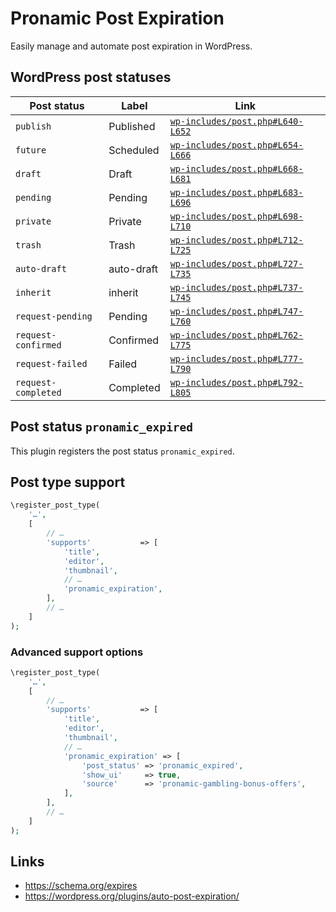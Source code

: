 # Pronamic Post Expiration

Easily manage and automate post expiration in WordPress.

## WordPress post statuses

| Post status         | Label      | Link |
| ------------------- | ---------- | ---- |
| `publish`           | Published  | [`wp-includes/post.php#L640-L652`](https://github.com/WordPress/wordpress-develop/blob/6.6.2/src/wp-includes/post.php#L640-L652) |
| `future`            | Scheduled  | [`wp-includes/post.php#L654-L666`](https://github.com/WordPress/wordpress-develop/blob/6.6.2/src/wp-includes/post.php#L654-L666) |
| `draft`             | Draft      | [`wp-includes/post.php#L668-L681`](https://github.com/WordPress/wordpress-develop/blob/6.6.2/src/wp-includes/post.php#L668-L681) |
| `pending`           | Pending    | [`wp-includes/post.php#L683-L696`](https://github.com/WordPress/wordpress-develop/blob/6.6.2/src/wp-includes/post.php#L683-L696) |
| `private`           | Private    | [`wp-includes/post.php#L698-L710`](https://github.com/WordPress/wordpress-develop/blob/6.6.2/src/wp-includes/post.php#L698-L710) |
| `trash`             | Trash      | [`wp-includes/post.php#L712-L725`](https://github.com/WordPress/wordpress-develop/blob/6.6.2/src/wp-includes/post.php#L712-L725) |
| `auto-draft`        | auto-draft | [`wp-includes/post.php#L727-L735`](https://github.com/WordPress/wordpress-develop/blob/6.6.2/src/wp-includes/post.php#L727-L735) |
| `inherit`           | inherit    | [`wp-includes/post.php#L737-L745`](https://github.com/WordPress/wordpress-develop/blob/6.6.2/src/wp-includes/post.php#L737-L745) |
| `request-pending`   | Pending    | [`wp-includes/post.php#L747-L760`](https://github.com/WordPress/wordpress-develop/blob/6.6.2/src/wp-includes/post.php#L747-L760) |
| `request-confirmed` | Confirmed  | [`wp-includes/post.php#L762-L775`](https://github.com/WordPress/wordpress-develop/blob/6.6.2/src/wp-includes/post.php#L762-L775) |
| `request-failed`    | Failed     | [`wp-includes/post.php#L777-L790`](https://github.com/WordPress/wordpress-develop/blob/6.6.2/src/wp-includes/post.php#L777-L790) |
| `request-completed` | Completed  | [`wp-includes/post.php#L792-L805`](https://github.com/WordPress/wordpress-develop/blob/6.6.2/src/wp-includes/post.php#L792-L805) |

## Post status `pronamic_expired`

This plugin registers the post status `pronamic_expired`.

## Post type support

```php
\register_post_type(
	'…',
	[
		// …
		'supports'           => [
			'title',
			'editor',
			'thumbnail',
			// …
			'pronamic_expiration',
		],
		// …
	]
);
```

### Advanced support options

```php
\register_post_type(
	'…',
	[
		// …
		'supports'           => [
			'title',
			'editor',
			'thumbnail',
			// …
			'pronamic_expiration' => [
				'post_status' => 'pronamic_expired',
				'show_ui'     => true,
				'source'      => 'pronamic-gambling-bonus-offers',
			],
		],
		// …
	]
);
```

## Links

- https://schema.org/expires
- https://wordpress.org/plugins/auto-post-expiration/
